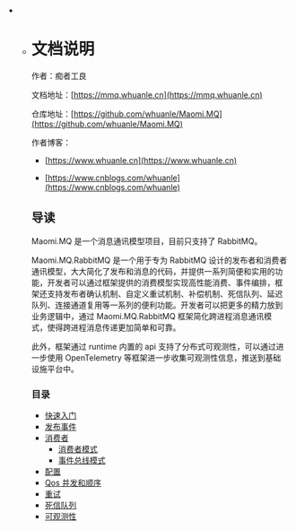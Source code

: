 * * # 文档说明

    作者：痴者工良

    文档地址：[https://mmq.whuanle.cn](https://mmq.whuanle.cn)

    仓库地址：[https://github.com/whuanle/Maomi.MQ](https://github.com/whuanle/Maomi.MQ)

    作者博客：

    * [https://www.whuanle.cn](https://www.whuanle.cn)

    * [https://www.cnblogs.com/whuanle](https://www.cnblogs.com/whuanle)

    

    ## 导读

    Maomi.MQ 是一个消息通讯模型项目，目前只支持了 RabbitMQ。

    Maomi.MQ.RabbitMQ 是一个用于专为 RabbitMQ 设计的发布者和消费者通讯模型，大大简化了发布和消息的代码，并提供一系列简便和实用的功能，开发者可以通过框架提供的消费模型实现高性能消费、事件编排，框架还支持发布者确认机制、自定义重试机制、补偿机制、死信队列、延迟队列、连接通道复用等一系列的便利功能。开发者可以把更多的精力放到业务逻辑中，通过 Maomi.MQ.RabbitMQ 框架简化跨进程消息通讯模式，使得跨进程消息传递更加简单和可靠。

    

    此外，框架通过 runtime 内置的 api 支持了分布式可观测性，可以通过进一步使用 OpenTelemetry 等框架进一步收集可观测性信息，推送到基础设施平台中。

    

    ### 目录

    * [快速入门](1.start.md) 
    * [发布事件](2.publisher.md)
    * [消费者](2.0.consumer.md)
      * [消费者模式](2.1.consumer.md)
      * [事件总线模式](2.2.eventbus.md)
    * [配置](3.configuration.md)
    * [Qos 并发和顺序](4.qos.md)
    * [重试](5.retry.md)
    * [死信队列](6.dead_queue.md)
    * [可观测性](7.opentelemetry.md)
